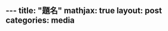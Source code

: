 
--- title:  "題名" 
mathjax: true 
layout: post 
categories: media 
--- 
<span style="font-size:large"> 
